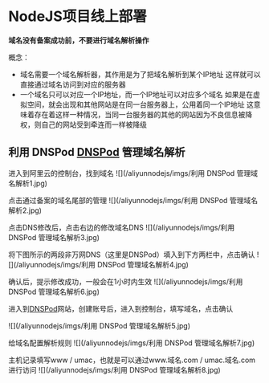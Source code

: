 # NodeJS项目线上部署

**域名没有备案成功前，不要进行域名解析操作**

概念：
* 域名需要一个域名解析器，其作用是为了把域名解析到某个IP地址
      这样就可以直接通过域名访问到对应的服务器
* 一个域名只可以对应一个IP地址，而一个IP地址可以对应多个域名
      如果是在虚拟空间，就会出现和其他网站是在同一台服务器上，公用着同一个IP地址
      这意味着存在着这样一种情况，当同一台服务器的其他的网站因为不良信息被降权，则自己的网站受到牵连而一样被降级

## 利用 DNSPod [DNSPod](https://www.dnspod.cn/) 管理域名解析



进入到阿里云的控制台，找到域名
![](/aliyunnodejs/imgs/利用 DNSPod 管理域名解析1.jpg)

点击通过备案的域名尾部的管理
![](/aliyunnodejs/imgs/利用 DNSPod 管理域名解析2.jpg)

点击DNS修改后，点击右边的修改域名DNS
![](/aliyunnodejs/imgs/利用 DNSPod 管理域名解析3.jpg)

将下图所示的两段非万网DNS（这里是DNSPod）填入到下方两栏中，点击确认
![](/aliyunnodejs/imgs/利用 DNSPod 管理域名解析4.jpg)

确认后，提示修改成功，一般会在1小时内生效
![](/aliyunnodejs/imgs/利用 DNSPod 管理域名解析6.jpg)

进入到[DNSPod](https://www.dnspod.cn/)网站，创建账号后，进入到控制台，填写域名，点击确认

![](/aliyunnodejs/imgs/利用 DNSPod 管理域名解析5.jpg)

给域名配置解析规则
![](/aliyunnodejs/imgs/利用 DNSPod 管理域名解析7.jpg)

主机记录填写www / umac，也就是可以通过www.域名.com / umac.域名.com进行访问
![](/aliyunnodejs/imgs/利用 DNSPod 管理域名解析8.jpg)